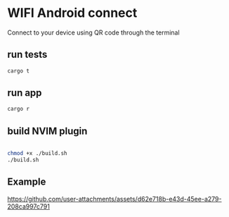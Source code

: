 # WIFI Android connect

Connect to your device using QR code through the terminal

## run tests

```bash
cargo t
```

## run app

```bash
cargo r
```


## build NVIM plugin

```bash

chmod +x ./build.sh
./build.sh
```

## Example

https://github.com/user-attachments/assets/d62e718b-e43d-45ee-a279-208ca997c791
